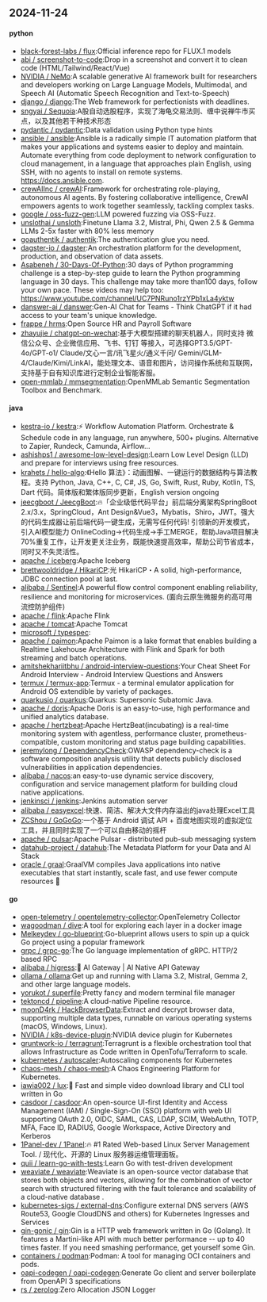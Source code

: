 ## 2024-11-24

#### python
* [black-forest-labs / flux](https://github.com/black-forest-labs/flux):Official inference repo for FLUX.1 models
* [abi / screenshot-to-code](https://github.com/abi/screenshot-to-code):Drop in a screenshot and convert it to clean code (HTML/Tailwind/React/Vue)
* [NVIDIA / NeMo](https://github.com/NVIDIA/NeMo):A scalable generative AI framework built for researchers and developers working on Large Language Models, Multimodal, and Speech AI (Automatic Speech Recognition and Text-to-Speech)
* [django / django](https://github.com/django/django):The Web framework for perfectionists with deadlines.
* [sngyai / Sequoia](https://github.com/sngyai/Sequoia):A股自动选股程序，实现了海龟交易法则、缠中说禅牛市买点，以及其他若干种技术形态
* [pydantic / pydantic](https://github.com/pydantic/pydantic):Data validation using Python type hints
* [ansible / ansible](https://github.com/ansible/ansible):Ansible is a radically simple IT automation platform that makes your applications and systems easier to deploy and maintain. Automate everything from code deployment to network configuration to cloud management, in a language that approaches plain English, using SSH, with no agents to install on remote systems. https://docs.ansible.com.
* [crewAIInc / crewAI](https://github.com/crewAIInc/crewAI):Framework for orchestrating role-playing, autonomous AI agents. By fostering collaborative intelligence, CrewAI empowers agents to work together seamlessly, tackling complex tasks.
* [google / oss-fuzz-gen](https://github.com/google/oss-fuzz-gen):LLM powered fuzzing via OSS-Fuzz.
* [unslothai / unsloth](https://github.com/unslothai/unsloth):Finetune Llama 3.2, Mistral, Phi, Qwen 2.5 & Gemma LLMs 2-5x faster with 80% less memory
* [goauthentik / authentik](https://github.com/goauthentik/authentik):The authentication glue you need.
* [dagster-io / dagster](https://github.com/dagster-io/dagster):An orchestration platform for the development, production, and observation of data assets.
* [Asabeneh / 30-Days-Of-Python](https://github.com/Asabeneh/30-Days-Of-Python):30 days of Python programming challenge is a step-by-step guide to learn the Python programming language in 30 days. This challenge may take more than100 days, follow your own pace. These videos may help too: https://www.youtube.com/channel/UC7PNRuno1rzYPb1xLa4yktw
* [danswer-ai / danswer](https://github.com/danswer-ai/danswer):Gen-AI Chat for Teams - Think ChatGPT if it had access to your team's unique knowledge.
* [frappe / hrms](https://github.com/frappe/hrms):Open Source HR and Payroll Software
* [zhayujie / chatgpt-on-wechat](https://github.com/zhayujie/chatgpt-on-wechat):基于大模型搭建的聊天机器人，同时支持 微信公众号、企业微信应用、飞书、钉钉 等接入，可选择GPT3.5/GPT-4o/GPT-o1/ Claude/文心一言/讯飞星火/通义千问/ Gemini/GLM-4/Claude/Kimi/LinkAI，能处理文本、语音和图片，访问操作系统和互联网，支持基于自有知识库进行定制企业智能客服。
* [open-mmlab / mmsegmentation](https://github.com/open-mmlab/mmsegmentation):OpenMMLab Semantic Segmentation Toolbox and Benchmark.

#### java
* [kestra-io / kestra](https://github.com/kestra-io/kestra):⚡ Workflow Automation Platform. Orchestrate & Schedule code in any language, run anywhere, 500+ plugins. Alternative to Zapier, Rundeck, Camunda, Airflow...
* [ashishps1 / awesome-low-level-design](https://github.com/ashishps1/awesome-low-level-design):Learn Low Level Design (LLD) and prepare for interviews using free resources.
* [krahets / hello-algo](https://github.com/krahets/hello-algo):《Hello 算法》：动画图解、一键运行的数据结构与算法教程。支持 Python, Java, C++, C, C#, JS, Go, Swift, Rust, Ruby, Kotlin, TS, Dart 代码。简体版和繁体版同步更新，English version ongoing
* [jeecgboot / JeecgBoot](https://github.com/jeecgboot/JeecgBoot):🔥「企业级低代码平台」前后端分离架构SpringBoot 2.x/3.x，SpringCloud，Ant Design&Vue3，Mybatis，Shiro，JWT。强大的代码生成器让前后端代码一键生成，无需写任何代码! 引领新的开发模式，引入AI模型能力 OnlineCoding->代码生成->手工MERGE，帮助Java项目解决70%重复工作，让开发更关注业务，既能快速提高效率，帮助公司节省成本，同时又不失灵活性。
* [apache / iceberg](https://github.com/apache/iceberg):Apache Iceberg
* [brettwooldridge / HikariCP](https://github.com/brettwooldridge/HikariCP):光 HikariCP・A solid, high-performance, JDBC connection pool at last.
* [alibaba / Sentinel](https://github.com/alibaba/Sentinel):A powerful flow control component enabling reliability, resilience and monitoring for microservices. (面向云原生微服务的高可用流控防护组件)
* [apache / flink](https://github.com/apache/flink):Apache Flink
* [apache / tomcat](https://github.com/apache/tomcat):Apache Tomcat
* [microsoft / typespec](https://github.com/microsoft/typespec):
* [apache / paimon](https://github.com/apache/paimon):Apache Paimon is a lake format that enables building a Realtime Lakehouse Architecture with Flink and Spark for both streaming and batch operations.
* [amitshekhariitbhu / android-interview-questions](https://github.com/amitshekhariitbhu/android-interview-questions):Your Cheat Sheet For Android Interview - Android Interview Questions and Answers
* [termux / termux-app](https://github.com/termux/termux-app):Termux - a terminal emulator application for Android OS extendible by variety of packages.
* [quarkusio / quarkus](https://github.com/quarkusio/quarkus):Quarkus: Supersonic Subatomic Java.
* [apache / doris](https://github.com/apache/doris):Apache Doris is an easy-to-use, high performance and unified analytics database.
* [apache / hertzbeat](https://github.com/apache/hertzbeat):Apache HertzBeat(incubating) is a real-time monitoring system with agentless, performance cluster, prometheus-compatible, custom monitoring and status page building capabilities.
* [jeremylong / DependencyCheck](https://github.com/jeremylong/DependencyCheck):OWASP dependency-check is a software composition analysis utility that detects publicly disclosed vulnerabilities in application dependencies.
* [alibaba / nacos](https://github.com/alibaba/nacos):an easy-to-use dynamic service discovery, configuration and service management platform for building cloud native applications.
* [jenkinsci / jenkins](https://github.com/jenkinsci/jenkins):Jenkins automation server
* [alibaba / easyexcel](https://github.com/alibaba/easyexcel):快速、简洁、解决大文件内存溢出的java处理Excel工具
* [ZCShou / GoGoGo](https://github.com/ZCShou/GoGoGo):一个基于 Android 调试 API + 百度地图实现的虚拟定位工具，并且同时实现了一个可以自由移动的摇杆
* [apache / pulsar](https://github.com/apache/pulsar):Apache Pulsar - distributed pub-sub messaging system
* [datahub-project / datahub](https://github.com/datahub-project/datahub):The Metadata Platform for your Data and AI Stack
* [oracle / graal](https://github.com/oracle/graal):GraalVM compiles Java applications into native executables that start instantly, scale fast, and use fewer compute resources 🚀

#### go
* [open-telemetry / opentelemetry-collector](https://github.com/open-telemetry/opentelemetry-collector):OpenTelemetry Collector
* [wagoodman / dive](https://github.com/wagoodman/dive):A tool for exploring each layer in a docker image
* [Melkeydev / go-blueprint](https://github.com/Melkeydev/go-blueprint):Go-blueprint allows users to spin up a quick Go project using a popular framework
* [grpc / grpc-go](https://github.com/grpc/grpc-go):The Go language implementation of gRPC. HTTP/2 based RPC
* [alibaba / higress](https://github.com/alibaba/higress):🤖 AI Gateway | AI Native API Gateway
* [ollama / ollama](https://github.com/ollama/ollama):Get up and running with Llama 3.2, Mistral, Gemma 2, and other large language models.
* [yorukot / superfile](https://github.com/yorukot/superfile):Pretty fancy and modern terminal file manager
* [tektoncd / pipeline](https://github.com/tektoncd/pipeline):A cloud-native Pipeline resource.
* [moonD4rk / HackBrowserData](https://github.com/moonD4rk/HackBrowserData):Extract and decrypt browser data, supporting multiple data types, runnable on various operating systems (macOS, Windows, Linux).
* [NVIDIA / k8s-device-plugin](https://github.com/NVIDIA/k8s-device-plugin):NVIDIA device plugin for Kubernetes
* [gruntwork-io / terragrunt](https://github.com/gruntwork-io/terragrunt):Terragrunt is a flexible orchestration tool that allows Infrastructure as Code written in OpenTofu/Terraform to scale.
* [kubernetes / autoscaler](https://github.com/kubernetes/autoscaler):Autoscaling components for Kubernetes
* [chaos-mesh / chaos-mesh](https://github.com/chaos-mesh/chaos-mesh):A Chaos Engineering Platform for Kubernetes.
* [iawia002 / lux](https://github.com/iawia002/lux):👾 Fast and simple video download library and CLI tool written in Go
* [casdoor / casdoor](https://github.com/casdoor/casdoor):An open-source UI-first Identity and Access Management (IAM) / Single-Sign-On (SSO) platform with web UI supporting OAuth 2.0, OIDC, SAML, CAS, LDAP, SCIM, WebAuthn, TOTP, MFA, Face ID, RADIUS, Google Workspace, Active Directory and Kerberos
* [1Panel-dev / 1Panel](https://github.com/1Panel-dev/1Panel):🔥 #1 Rated Web-based Linux Server Management Tool. / 现代化、开源的 Linux 服务器运维管理面板。
* [quii / learn-go-with-tests](https://github.com/quii/learn-go-with-tests):Learn Go with test-driven development
* [weaviate / weaviate](https://github.com/weaviate/weaviate):Weaviate is an open-source vector database that stores both objects and vectors, allowing for the combination of vector search with structured filtering with the fault tolerance and scalability of a cloud-native database .
* [kubernetes-sigs / external-dns](https://github.com/kubernetes-sigs/external-dns):Configure external DNS servers (AWS Route53, Google CloudDNS and others) for Kubernetes Ingresses and Services
* [gin-gonic / gin](https://github.com/gin-gonic/gin):Gin is a HTTP web framework written in Go (Golang). It features a Martini-like API with much better performance -- up to 40 times faster. If you need smashing performance, get yourself some Gin.
* [containers / podman](https://github.com/containers/podman):Podman: A tool for managing OCI containers and pods.
* [oapi-codegen / oapi-codegen](https://github.com/oapi-codegen/oapi-codegen):Generate Go client and server boilerplate from OpenAPI 3 specifications
* [rs / zerolog](https://github.com/rs/zerolog):Zero Allocation JSON Logger
